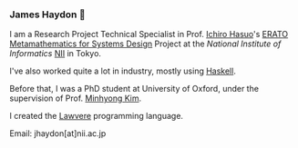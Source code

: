 ### James Haydon 👋

I am a Research Project Technical Specialist in Prof. [Ichiro Hasuo](http://group-mmm.org/~ichiro/)'s [ERATO Metamathematics for Systems Design](https://group-mmm.org/eratommsd/) Project at the _National Institute of Informatics_ [NII](https://www.nii.ac.jp/en/) in Tokyo. 

I've also worked quite a lot in industry, mostly using [Haskell](https://www.haskell.org/).

Before that, I was a PhD student at University of Oxford, under the supervision of Prof. [Minhyong Kim](https://homepages.warwick.ac.uk/staff/Minhyong.Kim/).

I created the [Lawvere](https://github.com/jameshaydon/lawvere) programming language.

Email: jhaydon[at]nii.ac.jp
